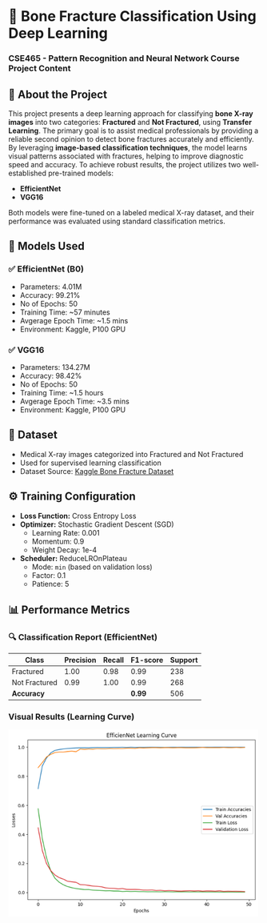 # 🦴 Bone Fracture Classification Using Deep Learning

### CSE465 - Pattern Recognition and Neural Network Course Project Content

## 🧠 About the Project
This project presents a deep learning approach for classifying **bone X-ray images** into two categories: **Fractured** and **Not Fractured**, using **Transfer Learning**.
The primary goal is to assist medical professionals by providing a reliable second opinion to detect bone fractures accurately and efficiently. By leveraging **image-based classification techniques**, the model learns visual patterns associated with fractures, helping to improve diagnostic speed and accuracy.
To achieve robust results, the project utilizes two well-established pre-trained models:

- **EfficientNet**
- **VGG16**

Both models were fine-tuned on a labeled medical X-ray dataset, and their performance was evaluated using standard classification metrics.

## 🧠 Models Used
### ✅ EfficientNet (B0)
- Parameters: 4.01M
- Accuracy: 99.21%
- No of Epochs: 50
- Training Time: ~57 minutes
- Avgerage Epoch Time: ~1.5 mins
- Environment: Kaggle, P100 GPU

### ✅ VGG16
- Parameters: 134.27M
- Accuracy: 98.42%
- No of Epochs: 50
- Training Time: ~1.5 hours
- Avgerage Epoch Time: ~3.5 mins
- Environment: Kaggle, P100 GPU

## 🔬 Dataset
- Medical X-ray images categorized into Fractured and Not Fractured
- Used for supervised learning classification
- Dataset Source: [Kaggle Bone Fracture Dataset](https://www.kaggle.com/datasets/bmadushanirodrigo/fracture-multi-region-x-ray-data) 

## ⚙️ Training Configuration

- **Loss Function:** Cross Entropy Loss  
- **Optimizer:** Stochastic Gradient Descent (SGD)  
  - Learning Rate: 0.001  
  - Momentum: 0.9  
  - Weight Decay: 1e-4  
- **Scheduler:** ReduceLROnPlateau  
  - Mode: `min` (based on validation loss)  
  - Factor: 0.1  
  - Patience: 5

## 📊 Performance Metrics

### 🔍 Classification Report (EfficientNet)

| Class          | Precision | Recall | F1-score | Support |
|----------------|-----------|--------|----------|---------|
| Fractured      | 1.00      | 0.98   | 0.99     | 238     |
| Not Fractured  | 0.99      | 1.00   | 0.99     | 268     |
| **Accuracy**   |           |        | **0.99** | 506     |


### Visual Results (Learning Curve)
<img src="https://github.com/sajan-sarker/bone-fracture-classifications/blob/main/eff_learning_curve.png?raw=true" alt="Learning Curve" width="500"/>
